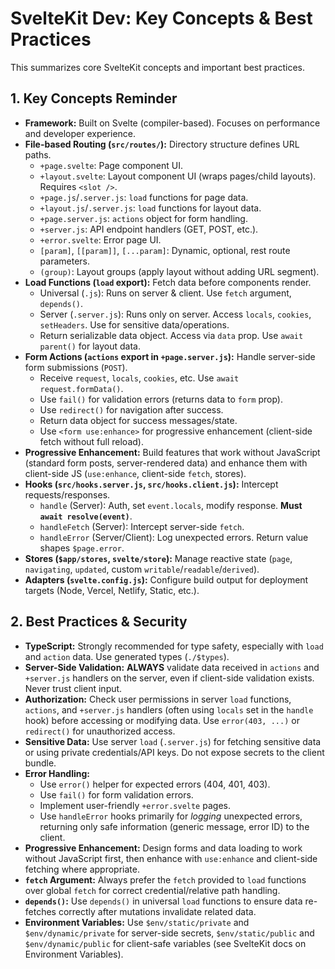 # SvelteKit Dev: Key Concepts & Best Practices

This summarizes core SvelteKit concepts and important best practices.

## 1. Key Concepts Reminder

*   **Framework:** Built on Svelte (compiler-based). Focuses on performance and developer experience.
*   **File-based Routing (`src/routes/`):** Directory structure defines URL paths.
    *   `+page.svelte`: Page component UI.
    *   `+layout.svelte`: Layout component UI (wraps pages/child layouts). Requires `<slot />`.
    *   `+page.js`/`.server.js`: `load` functions for page data.
    *   `+layout.js`/`.server.js`: `load` functions for layout data.
    *   `+page.server.js`: `actions` object for form handling.
    *   `+server.js`: API endpoint handlers (GET, POST, etc.).
    *   `+error.svelte`: Error page UI.
    *   `[param]`, `[[param]]`, `[...param]`: Dynamic, optional, rest route parameters.
    *   `(group)`: Layout groups (apply layout without adding URL segment).
*   **Load Functions (`load` export):** Fetch data before components render.
    *   Universal (`.js`): Runs on server & client. Use `fetch` argument, `depends()`.
    *   Server (`.server.js`): Runs only on server. Access `locals`, `cookies`, `setHeaders`. Use for sensitive data/operations.
    *   Return serializable data object. Access via `data` prop. Use `await parent()` for layout data.
*   **Form Actions (`actions` export in `+page.server.js`):** Handle server-side form submissions (`POST`).
    *   Receive `request`, `locals`, `cookies`, etc. Use `await request.formData()`.
    *   Use `fail()` for validation errors (returns data to `form` prop).
    *   Use `redirect()` for navigation after success.
    *   Return data object for success messages/state.
    *   Use `<form use:enhance>` for progressive enhancement (client-side fetch without full reload).
*   **Progressive Enhancement:** Build features that work without JavaScript (standard form posts, server-rendered data) and enhance them with client-side JS (`use:enhance`, client-side `fetch`, stores).
*   **Hooks (`src/hooks.server.js`, `src/hooks.client.js`):** Intercept requests/responses.
    *   `handle` (Server): Auth, set `event.locals`, modify response. **Must `await resolve(event)`**.
    *   `handleFetch` (Server): Intercept server-side `fetch`.
    *   `handleError` (Server/Client): Log unexpected errors. Return value shapes `$page.error`.
*   **Stores (`$app/stores`, `svelte/store`):** Manage reactive state (`page`, `navigating`, `updated`, custom `writable`/`readable`/`derived`).
*   **Adapters (`svelte.config.js`):** Configure build output for deployment targets (Node, Vercel, Netlify, Static, etc.).

## 2. Best Practices & Security

*   **TypeScript:** Strongly recommended for type safety, especially with `load` and `action` data. Use generated types (`./$types`).
*   **Server-Side Validation:** **ALWAYS** validate data received in `actions` and `+server.js` handlers on the server, even if client-side validation exists. Never trust client input.
*   **Authorization:** Check user permissions in server `load` functions, `actions`, and `+server.js` handlers (often using `locals` set in the `handle` hook) before accessing or modifying data. Use `error(403, ...)` or `redirect()` for unauthorized access.
*   **Sensitive Data:** Use server `load` (`.server.js`) for fetching sensitive data or using private credentials/API keys. Do not expose secrets to the client bundle.
*   **Error Handling:**
    *   Use `error()` helper for expected errors (404, 401, 403).
    *   Use `fail()` for form validation errors.
    *   Implement user-friendly `+error.svelte` pages.
    *   Use `handleError` hooks primarily for *logging* unexpected errors, returning only safe information (generic message, error ID) to the client.
*   **Progressive Enhancement:** Design forms and data loading to work without JavaScript first, then enhance with `use:enhance` and client-side fetching where appropriate.
*   **`fetch` Argument:** Always prefer the `fetch` provided to `load` functions over global `fetch` for correct credential/relative path handling.
*   **`depends()`:** Use `depends()` in universal `load` functions to ensure data re-fetches correctly after mutations invalidate related data.
*   **Environment Variables:** Use `$env/static/private` and `$env/dynamic/private` for server-side secrets, `$env/static/public` and `$env/dynamic/public` for client-safe variables (see SvelteKit docs on Environment Variables).